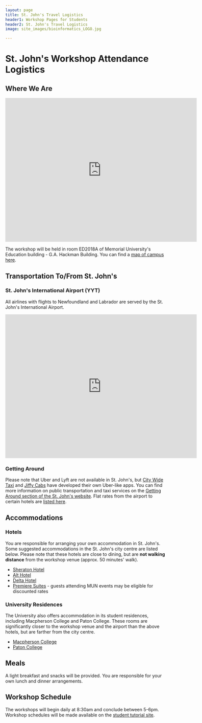 ```yaml
---
layout: page
title: St. John's Travel Logistics
header1: Workshop Pages for Students
header2: St. John's Travel Logistics
image: site_images/bioinformatics_LOGO.jpg

---
```


# St. John's Workshop Attendance Logistics

## Where We Are
<iframe src="https://www.google.com/maps/embed?pb=!1m14!1m8!1m3!1d2691.8294277070468!2d-52.7407258!3d47.5711071!3m2!1i1024!2i768!4f13.1!3m3!1m2!1s0x4b0ca38f90ba8d65%3A0x31ba6dd8eb22cc5e!2sFaculty%20of%20Education%2C%20Memorial%20University!5e0!3m2!1sen!2sca!4v1713285876603!5m2!1sen!2sca" width="600" height="450" style="border:0;" allowfullscreen="" loading="lazy" referrerpolicy="no-referrer-when-downgrade"></iframe>

The workshop will be held in room ED2018A of Memorial University's Education building - G.A. Hackman Building. You can find a [map of campus here](https://www.mun.ca/campus_map/). 

## Transportation To/From St. John's 

### St. John's International Airport (YYT)

All airlines with flights to Newfoundland and Labrador are served by the St. John's International Airport.

<iframe src="https://www.google.com/maps/embed?pb=!1m18!1m12!1m3!1d24278.00708644277!2d-52.72843503869069!3d47.57629290650619!2m3!1f0!2f0!3f0!3m2!1i1024!2i768!4f13.1!3m3!1m2!1s0x4b0ca68401047049%3A0xa8d84f93a4a1b81d!2sSt.%20John&#39;s%20International%20Airport!5e0!3m2!1sen!2sca!4v1713205671808!5m2!1sen!2sca" width="600" height="450" style="border:0;" allowfullscreen="" loading="lazy" referrerpolicy="no-referrer-when-downgrade"></iframe>

### Getting Around

Please note that Uber and Lyft are not available in St. John's, but [City Wide Taxi](https://citywidetaxi.ca/) and [Jiffy Cabs](https://jiffycabs.net/) have developed their own Uber-like apps. You can find more information on public transportation and taxi services on the [Getting Around section of the St. John's website](https://www.stjohns.ca/en/living-in-st-johns/getting-around-st-john_s.aspx#Drive). Flat rates from the airport to certain hotels are [listed here](https://stjohnsairport.com/to-from-airport/ground-transportation/taxis/).

## Accommodations

### Hotels

You are responsible for arranging your own accommodation in St. John's. Some suggested accommodations in the St. John's city centre are listed below. Please note that these hotels are close to dining, but are **not walking distance** from the workshop venue (approx. 50 minutes' walk).

* [Sheraton Hotel](https://www.marriott.com/en-us/hotels/yytsi-sheraton-hotel-newfoundland/overview/)
* [Alt Hotel](https://www.germainhotels.com/en/alt-hotel/st-johns)
* [Delta Hotel](https://www.marriott.com/en-us/hotels/yytds-delta-hotels-st-johns-conference-centre/overview/)
* [Premiere Suites](https://premieresuites.com/furnished-apartments/st--john-s/signal-hill-gate/) - guests attending MUN events may be eligible for discounted rates

### University Residences

The University also offers accommodation in its student residences, including Macpherson College and Paton College. These rooms are significantly closer to the workshop venue and the airport than the above hotels, but are farther from the city centre.

* [Macpherson College](https://www.mun.ca/stay/rooms/macpherson-college/)
* [Paton College](https://www.mun.ca/stay/rooms/paton-college/)

## Meals

A light breakfast and snacks will be provided. You are responsible for your own lunch and dinner arrangements.

## Workshop Schedule

The workshops will begin daily at 8:30am and conclude between 5-6pm. Workshop schedules will be made available on the [student tutorial site](https://bioinformaticsdotca.github.io).  